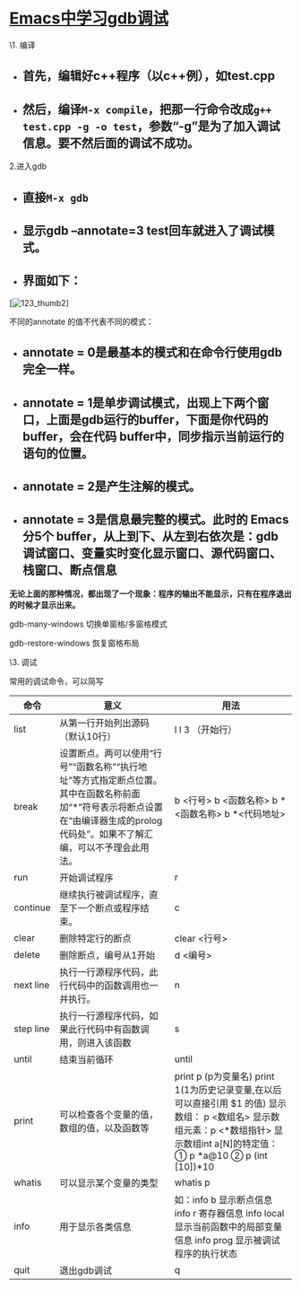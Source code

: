 #                  [Emacs中学习gdb调试](https://www.cnblogs.com/qlwy/archive/2012/06/04/2535297.html)             

\1. 编译

- ## 首先，编辑好c++程序（以c++例），如test.cpp 

- ## 然后，编译`M-x compile`，把那一行命令改成`g++ test.cpp -g -o test`，参数“-g”是为了加入调试信息。要不然后面的调试不成功。

2.进入gdb

- ## 直接`M-x gdb` 

- ## 显示gdb –annotate=3 test回车就进入了调试模式。 

- ## 界面如下：

[![123_thumb[2\]](https://images.cnblogs.com/cnblogs_com/qlwy/201206/201206042219084826.jpg)](http://images.cnblogs.com/cnblogs_com/qlwy/201206/201206042219063072.jpg)

不同的annotate 的值不代表不同的模式：

- ## annotate = 0是最基本的模式和在命令行使用gdb完全一样。 

- ## annotate = 1是单步调试模式，出现上下两个窗口，上面是gdb运行的buffer，下面是你代码的buffer，会在代码 buffer中，同步指示当前运行的语句的位置。 

- ## annotate = 2是产生注解的模式。 

- ## annotate = 3是信息最完整的模式。此时的 Emacs 分5个 buffer，从上到下、从左到右依次是：gdb 调试窗口、变量实时变化显示窗口、源代码窗口、栈窗口、断点信息 

**无论上面的那种情况，都出现了一个现象：程序的输出不能显示，只有在程序退出的时候才显示出来。**

gdb-many-windows 切换单窗格/多窗格模式

gdb-restore-windows 恢复窗格布局

\3. 调试

常用的调试命令，可以简写

| 命令      | 意义                                                         | 用法                                                         |
| --------- | ------------------------------------------------------------ | ------------------------------------------------------------ |
| list      | 从第一行开始列出源码（默认10行）                             | l   l 3 （开始行）                                           |
| break     | 设置断点。两可以使用“行号”“函数名称”“执行地址”等方式指定断点位置。               其中在函数名称前面加“*”符号表示将断点设置在“由编译器生成的prolog代码处”。如果不了解汇编，可以不予理会此用法。 | b <行号>                b <函数名称>                 b *<函数名称>                 b *<代码地址> |
| run       | 开始调试程序                                                 | r                                                            |
| continue  | 继续执行被调试程序，直至下一个断点或程序结束。               | c                                                            |
| clear     | 删除特定行的断点                                             | clear <行号>                                                 |
| delete    | 删除断点，编号从1开始                                        | d <编号>                                                     |
| next line | 执行一行源程序代码，此行代码中的函数调用也一并执行。         | n                                                            |
| step line | 执行一行源程序代码，如果此行代码中有函数调用，则进入该函数   | s                                                            |
| until     | 结束当前循环                                                 | until                                                        |
| print     | 可以检查各个变量的值，数组的值，以及函数等                   | print p (p为变量名)             print $1 ($1为历史记录变量,在以后可以直接引用 $1 的值)              显示数组： p <数组名>              显示数组元素：p <*数组指针>              显示数组int a[N]的特定值：              ① p *a@10              ② p (int [10])*10 |
| whatis    | 可以显示某个变量的类型                                       | whatis p                                                     |
| info      | 用于显示各类信息                                             | 如：info b 显示断点信息             info r 寄存器信息              info local 显示当前函数中的局部变量信息              info prog 显示被调试程序的执行状态 |
| quit      | 退出gdb调试                                                  | q                                                            |